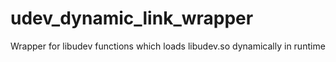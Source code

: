 # udev_dynamic_link_wrapper
Wrapper for libudev functions which loads libudev.so dynamically in runtime
